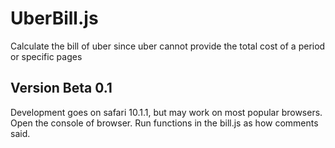 # UberBill.js

Calculate the bill of uber since uber cannot provide the total cost of a period or specific pages

Version Beta 0.1
----------------
  Development goes on safari 10.1.1, but may work on most popular browsers.
  Open the console of browser. 
  Run functions in the bill.js as how comments said.
